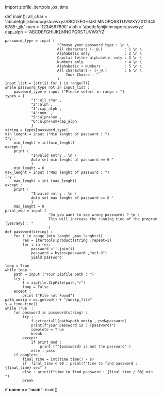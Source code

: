 import zipfile ,itertools ,os ,time

def main():
    all_char = 'abcdefghijklmnopqrstuvwxyzABCDEFGHIJKLMNOPQRSTUVWXYZ0123456789-_@.'
    num = '1234567890'
    alph = 'abcdefghijklmnopqrstuvwxyz'
    cap_alph = 'ABCDEFGHIJKLMNOPQRSTUVWXYZ'

    password_type = input (
                            "Choose your password type : \n \
                            All characters (-_@.)          : 1 \n \
                            Alphabetic only                : 2 \n \
                            Capital letter alphabetic only : 3 \n \
                            Numbers only                   : 4 \n \
                            Alphabetic + Numbers           : 5 \n \
                            All characters - (-_@.)        : 6 \n \
                                Your Choise : "
                            )
    input_list = [str(i) for i in range(7)]
    while password_type not in input_list :
        password_type = input ("Please select in range : ")
    types = {
                "1":all_char ,
                "2":alph ,
                "3":cap_alph ,
                "4":num  ,
                "5":alph+num ,
                "6":alph+num+cap_alph
                }
    string = types[password_type]
    min_lenght = input ("Min lenght of password : ")
    try :
        min_lenght = int(min_lenght)
    except :
        print (
                "Invalid entry . \n \
                Auto set min lenght of password == 6 " 
                )
        min_lenght = 6
    max_lenght = input ("Max lenght of password : ")
    try :
        max_lenght = int (max_lenght)
    except :
        print (
                "Invalid entry . \n \
                Auto set max lenght of password == 8 " 
                )
        max_lenght = 9
    print_mod = input (
                        "Do you want to see wrong passwords ? \n \
                        This will increase the running time of the program [yes/any] : "
                        )
    def password(string) :
        for i in range (min_lenght ,max_lenght+1) :
            res = itertools.product(string ,repeat=i)
            for i in res: 
                password =''.join(i)
                password = bytes(password ,"utf-8")
                yield password

    loop = True
    while loop :
        path = input ("Your Zipfile path : ")
        try :
            f = zipfile.ZipFile(path,"r")
            loop = False
        except :
            print ("File not Found")
    path_unzip = os.getcwd() + "/unzip_file" 
    s = time.time()
    while True  :
        for password in password(string) :
            try :
                f.extractall(path=path_unzip , pwd=password)
                print(f"your password is : {password}")
                complete = True
                break
            except:
                if print_mod :
                    print (f"{password} is not the password" )
                else : pass
        if complete :
            final_time = int(time.time() - s)
            if  final_time < 60 : print(f"time to find password : {final_time} sec" )
            else : print(f"time to find password : {final_time / 60} min ") 
            break 
if __name__ == "__main__":
    main()
